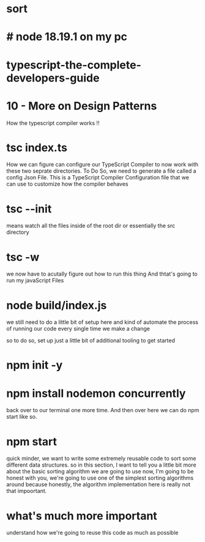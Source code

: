 # sort

# # node 18.19.1 on my pc

# typescript-the-complete-developers-guide

# 10 - More on Design Patterns

How the typescript compiler works !!

# tsc index.ts

How we can figure can configure our TypeScript Compiler to now work with these two seprate directories.
To Do So, we need to generate a file called a config Json File.
This is a TypeScript Compiler Configuration file that we can use to customize how the compiler behaves

# tsc --init

means watch all the files inside of the root dir or essentially the src directory

# tsc -w

we now have to acutally figure out how to run this thing
And thtat's going to run my javaScript Files

# node build/index.js

we still need to do a little bit of setup here and kind of automate the process of running our code every single time we make a change

so to do so, set up just a little bit of additional tooling to get started

# npm init -y

# npm install nodemon concurrently

back over to our terminal one more time. And then over here we can do npm start like so.

# npm start

quick minder, we want to write some extremely reusable code to sort some different data structures.
so in this section, I want to tell you a little bit more about the basic sorting algorithm we are going to use
now, I'm going to be honest with you, we're going to use one of the simplest sorting algorithms around because honestly, the algorithm implementation here is really not that impoortant.

# what's much more important

understand how we're going to reuse this code as much as possible
